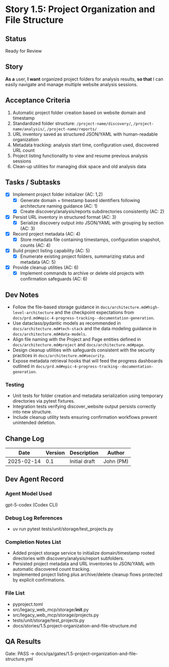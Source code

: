# Story 1.5: Project Organization and File Structure

## Status
Ready for Review

## Story
**As a** user,
**I want** organized project folders for analysis results,
**so that** I can easily navigate and manage multiple website analysis sessions.

## Acceptance Criteria
1. Automatic project folder creation based on website domain and timestamp
2. Standardized folder structure: `/project-name/discovery/`, `/project-name/analysis/`, `/project-name/reports/`
3. URL inventory saved as structured JSON/YAML with human-readable organization
4. Metadata tracking: analysis start time, configuration used, discovered URL count
5. Project listing functionality to view and resume previous analysis sessions
6. Clean-up utilities for managing disk space and old analysis data

## Tasks / Subtasks
- [x] Implement project folder initializer (AC: 1,2)
  - [x] Generate domain + timestamp based identifiers following architecture naming guidance (AC: 1)
  - [x] Create discovery/analysis/reports subdirectories consistently (AC: 2)
- [x] Persist URL inventory in structured format (AC: 3)
  - [x] Serialize discovery output into JSON/YAML with grouping by section (AC: 3)
- [x] Record project metadata (AC: 4)
  - [x] Store metadata file containing timestamps, configuration snapshot, counts (AC: 4)
- [x] Build project listing capability (AC: 5)
  - [x] Enumerate existing project folders, summarizing status and metadata (AC: 5)
- [x] Provide cleanup utilities (AC: 6)
  - [x] Implement commands to archive or delete old projects with confirmation safeguards (AC: 6)

## Dev Notes
- Follow the file-based storage guidance in `docs/architecture.md#high-level-architecture` and the checkpoint expectations from `docs/prd.md#epic-4-progress-tracking--documentation-generation`.
- Use dataclass/pydantic models as recommended in `docs/architecture.md#tech-stack` and the data modeling guidance in `docs/architecture.md#data-models`.
- Align file naming with the Project and Page entities defined in `docs/architecture.md#project` and `docs/architecture.md#page`.
- Design cleanup utilities with safeguards consistent with the security practices in `docs/architecture.md#security`.
- Expose metadata retrieval hooks that will feed the progress dashboards outlined in `docs/prd.md#epic-4-progress-tracking--documentation-generation`.

### Testing
- Unit tests for folder creation and metadata serialization using temporary directories via pytest fixtures.
- Integration tests verifying discover_website output persists correctly into new structure.
- Include cleanup utility tests ensuring confirmation workflows prevent unintended deletion.

## Change Log
| Date | Version | Description | Author |
|------|---------|-------------|--------|
| 2025-02-14 | 0.1 | Initial draft | John (PM) |

## Dev Agent Record

### Agent Model Used

gpt-5-codex (Codex CLI)

### Debug Log References

- uv run pytest tests/unit/storage/test_projects.py

### Completion Notes List

- Added project storage service to initialize domain/timestamp rooted directories with discovery/analysis/report subfolders.
- Persisted project metadata and URL inventories to JSON/YAML with automatic discovered count tracking.
- Implemented project listing plus archive/delete cleanup flows protected by explicit confirmations.

### File List

- pyproject.toml
- src/legacy_web_mcp/storage/__init__.py
- src/legacy_web_mcp/storage/projects.py
- tests/unit/storage/test_projects.py
- docs/stories/1.5.project-organization-and-file-structure.md

## QA Results

Gate: PASS → docs/qa/gates/1.5-project-organization-and-file-structure.yml
